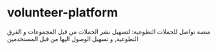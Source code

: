 # volunteer-platform
منصة تواصل للحملات التطوعية: لتسهيل نشر الحملات من قبل المجموعات و الفرق التطوعية, و تسهيل الوصول اليها من قبل المستخدمين
